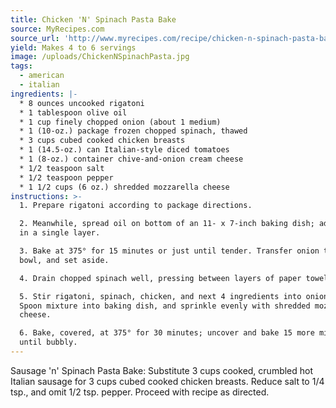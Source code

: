 ```yaml
---
title: Chicken 'N' Spinach Pasta Bake
source: MyRecipes.com
source_url: 'http://www.myrecipes.com/recipe/chicken-n-spinach-pasta-bake-10000001578359/'
yield: Makes 4 to 6 servings
image: /uploads/ChickenNSpinachPasta.jpg
tags:
  - american
  - italian
ingredients: |-
  * 8 ounces uncooked rigatoni 
  * 1 tablespoon olive oil 
  * 1 cup finely chopped onion (about 1 medium) 
  * 1 (10-oz.) package frozen chopped spinach, thawed 
  * 3 cups cubed cooked chicken breasts 
  * 1 (14.5-oz.) can Italian-style diced tomatoes 
  * 1 (8-oz.) container chive-and-onion cream cheese 
  * 1/2 teaspoon salt 
  * 1/2 teaspoon pepper 
  * 1 1/2 cups (6 oz.) shredded mozzarella cheese 
instructions: >-
  1. Prepare rigatoni according to package directions. 

  2. Meanwhile, spread oil on bottom of an 11- x 7-inch baking dish; add onion
  in a single layer. 

  3. Bake at 375° for 15 minutes or just until tender. Transfer onion to a large
  bowl, and set aside. 

  4. Drain chopped spinach well, pressing between layers of paper towels. 

  5. Stir rigatoni, spinach, chicken, and next 4 ingredients into onion in bowl.
  Spoon mixture into baking dish, and sprinkle evenly with shredded mozzarella
  cheese. 

  6. Bake, covered, at 375° for 30 minutes; uncover and bake 15 more minutes or
  until bubbly.
---
```


Sausage 'n' Spinach Pasta Bake: Substitute 3 cups cooked, crumbled hot Italian sausage for 3 cups cubed cooked chicken breasts. Reduce salt to 1/4 tsp., and omit 1/2 tsp. pepper. Proceed with recipe as directed.
